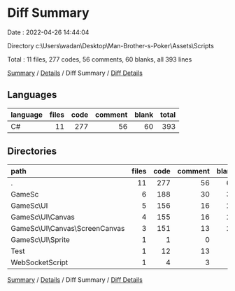 # Diff Summary

Date : 2022-04-26 14:44:04

Directory c:\Users\wadan\Desktop\Man-Brother-s-Poker\Assets\Scripts

Total : 11 files,  277 codes, 56 comments, 60 blanks, all 393 lines

[Summary](results.md) / [Details](details.md) / Diff Summary / [Diff Details](diff-details.md)

## Languages
| language | files | code | comment | blank | total |
| :--- | ---: | ---: | ---: | ---: | ---: |
| C# | 11 | 277 | 56 | 60 | 393 |

## Directories
| path | files | code | comment | blank | total |
| :--- | ---: | ---: | ---: | ---: | ---: |
| . | 11 | 277 | 56 | 60 | 393 |
| GameSc | 6 | 188 | 30 | 39 | 257 |
| GameSc\UI | 5 | 156 | 16 | 26 | 198 |
| GameSc\UI\Canvas | 4 | 155 | 16 | 26 | 197 |
| GameSc\UI\Canvas\ScreenCanvas | 3 | 151 | 13 | 27 | 191 |
| GameSc\UI\Sprite | 1 | 1 | 0 | 0 | 1 |
| Test | 1 | 12 | 13 | 4 | 29 |
| WebSocketScript | 1 | 4 | 3 | 0 | 7 |

[Summary](results.md) / [Details](details.md) / Diff Summary / [Diff Details](diff-details.md)
